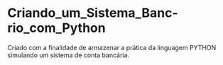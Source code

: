 # Criando_um_Sistema_Banc-rio_com_Python
Criado com a finalidade de armazenar a prática da linguagem PYTHON simulando um sistema de conta bancária.

